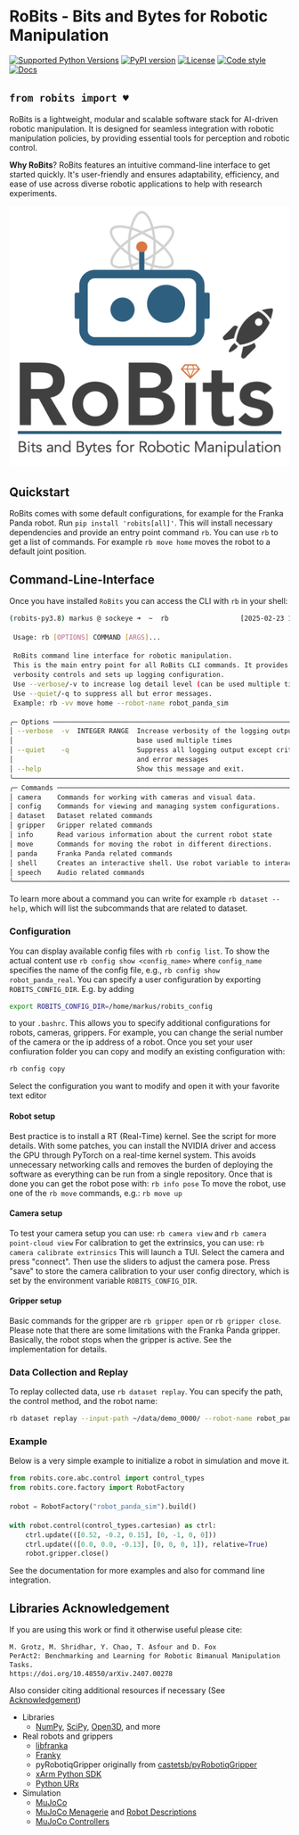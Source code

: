 # RoBits - Bits and Bytes for Robotic Manipulation

[![Supported Python Versions](https://img.shields.io/pypi/pyversions/robits)](https://pypi.org/project/robits/) 
[![PyPI version](https://img.shields.io/pypi/v/robits)](https://pypi.org/project/robits/) 
[![License](https://img.shields.io/pypi/l/robits)](https://github.com/markusgrotz/robits/LICENSE.md)
[![Code style](https://img.shields.io/badge/code%20style-black-black)](https://black.readthedocs.io/en/stable/)
[![Docs](https://readthedocs.org/projects/robits/badge/?version=latest)](https://robits.readthedocs.io/en/latest/)

## `from robits import ♥`

RoBits is a lightweight, modular and scalable software stack for AI-driven
robotic manipulation.  It is designed for seamless integration with robotic
manipulation policies, by providing essential tools for perception and robotic
control.

**Why RoBits**? RoBits features an intuitive command-line interface to get started quickly.
It's user-friendly and ensures adaptability, efficiency, and ease of use across
diverse robotic applications to help with research experiments.


![Logo](https://raw.githubusercontent.com/markusgrotz/robits/master/docs/source/_static/logo.png)


## Quickstart

RoBits comes with some default configurations, for example for the Franka Panda
robot. Run `pip install 'robits[all]'`. This will install necessary dependencies and
provide an entry point command `rb`. You can use `rb` to get a list of
commands. For example `rb move home` moves the robot to a default joint
position.

## Command-Line-Interface

Once you have installed `RoBits` you can access the CLI with `rb` in your shell:
```bash
(robits-py3.8) markus @ sockeye ➜  ~  rb                  [2025-02-23 19:53:43]
                                                                                
 Usage: rb [OPTIONS] COMMAND [ARGS]...                                          
                                                                                
 RoBits command line interface for robotic manipulation.                        
 This is the main entry point for all RoBits CLI commands. It provides global   
 verbosity controls and sets up logging configuration.                          
 Use --verbose/-v to increase log detail level (can be used multiple times).    
 Use --quiet/-q to suppress all but error messages.                             
 Example: rb -vv move home --robot-name robot_panda_sim                         
                                                                                
╭─ Options ────────────────────────────────────────────────────────────────────╮
│ --verbose  -v  INTEGER RANGE  Increase verbosity of the logging output. Can  │
│                               base used multiple times                       │
│ --quiet    -q                 Suppress all logging output except critical    │
│                               and error messages                             │
│ --help                        Show this message and exit.                    │
╰──────────────────────────────────────────────────────────────────────────────╯
╭─ Commands ───────────────────────────────────────────────────────────────────╮
│ camera    Commands for working with cameras and visual data.                 │
│ config    Commands for viewing and managing system configurations.           │
│ dataset   Dataset related commands                                           │
│ gripper   Gripper related commands                                           │
│ info      Read various information about the current robot state             │
│ move      Commands for moving the robot in different directions.             │
│ panda     Franka Panda related commands                                      │
│ shell     Creates an interactive shell. Use robot variable to interact       │
│ speech    Audio related commands                                             │
╰──────────────────────────────────────────────────────────────────────────────╯
```
To learn more about a command you can write for example `rb dataset --help`,
which will list the subcommands that are related to dataset.


### Configuration

You can display available config files with `rb config list`. To show the
actual content use `rb config show <config_name>` where `config_name`
specifies the name of the config file, e.g., `rb config show robot_panda_real`.
You can specify a user configuration by exporting `ROBITS_CONFIG_DIR`. E.g. by adding
```bash
export ROBITS_CONFIG_DIR=/home/markus/robits_config
```
to your `.bashrc`.
This allows you to specify additional configurations for robots, cameras,
grippers.  For example, you can change the serial number of the camera or the
ip address of a robot.
Once you set your user confiuration folder you can copy and modify an existing configuration with:
```bash
rb config copy
```
Select the configuration you want to modify and open it with your favorite text editor


#### Robot setup

Best practice is to install a RT (Real-Time) kernel. See the script for more details.
With some patches, you can install the NVIDIA driver and access the GPU through
PyTorch on a real-time kernel system. This avoids unnecessary networking calls
and removes the burden of deploying the software as everything can be run from a
single repository.
Once that is done you can get the robot pose with:
`rb info pose` 
To move the robot, use one of the `rb move` commands, e.g.:
`rb move up`

#### Camera setup

To test your camera setup you can use:
`rb camera view` and `rb camera point-cloud view`
For calibration to get the extrinsics, you can use:
`rb camera calibrate extrinsics`
This will launch a TUI. Select the camera and press "connect". Then use the
sliders to adjust the camera pose. Press "save" to store the camera calibration
to your user config directory, which is set by the environment variable
`ROBITS_CONFIG_DIR`.

#### Gripper setup

Basic commands for the gripper are `rb gripper open` or `rb gripper close`.
Please note that there are some limitations with the Franka Panda gripper.
Basically, the robot stops when the gripper is active. See the implementation
for details.

### Data Collection and Replay

To replay collected data, use `rb dataset replay`. You can specify the path, the control method, and the robot name:
```bash
rb dataset replay --input-path ~/data/demo_0000/ --robot-name robot_panda_sim --control-method position
```

### Example

Below is a very simple example to initialize a robot in simulation and move it.

```python
from robits.core.abc.control import control_types
from robits.core.factory import RobotFactory

robot = RobotFactory("robot_panda_sim").build()

with robot.control(control_types.cartesian) as ctrl:
    ctrl.update(([0.52, -0.2, 0.15], [0, -1, 0, 0]))
    ctrl.update(([0.0, 0.0, -0.13], [0, 0, 0, 1]), relative=True)
    robot.gripper.close()
```

See the documentation for more examples and also for command line integration.


## Libraries Acknowledgement

If you are using this work or find it otherwise useful please cite:
```
M. Grotz, M. Shridhar, Y. Chao, T. Asfour and D. Fox
PerAct2: Benchmarking and Learning for Robotic Bimanual Manipulation Tasks.
https://doi.org/10.48550/arXiv.2407.00278
```

Also consider citing additional resources if necessary (See [Acknowledgement](#Acknowledgement))


- Libraries
  - [NumPy](https://numpy.org), [SciPy](https://scipy.org/), [Open3D](https://www.open3d.org/), and more
- Real robots and grippers
  - [libfranka](https://github.com/frankaemika/libfranka)
  - [Franky](https://github.com/TimSchneider42/franky)
  - pyRobotiqGripper originally from [castetsb/pyRobotiqGripper](https://github.com/castetsb/pyRobotiqGripper)
  - [xArm Python SDK](https://github.com/xArm-Developer/xArm-Python-SDK)
  - [Python URx](https://github.com/SintefManufacturing/python-urx)
- Simulation
  - [MuJoCo](https://mujoco.org/)
  - [MuJoCo Menagerie](https://github.com/google-deepmind/mujoco_menagerie) and [Robot Descriptions](https://github.com/robot-descriptions/robot_descriptions)
  - [MuJoCo Controllers](https://github.com/kevinzakka/mjctrl)
